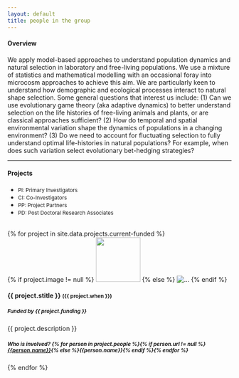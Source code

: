 ```yaml
---
layout: default
title: people in the group
---
```


<div class="col-sm-12 col-md-12">
<div class=row>
  <div class="col-sm-2 col-md-2">
    <h4 class="text-center">Overview</h4>
  </div>
  <div class="col-sm-10 col-md-10">
    <h4> </h4>
    <p>We apply model-based approaches to understand population dynamics and natural selection in laboratory and free-living populations. We use a mixture of statistics and mathematical modelling with an occasional foray into microcosm approaches to achieve this aim. We are particularly keen to understand how demographic and ecological processes interact to natural shape selection. Some general questions that interest us include: (1) Can we use evolutionary game theory (aka adaptive dynamics) to better understand selection on the life histories of free-living animals and plants, or are classical approaches sufficient? (2) How do temporal and spatial environmental variation shape the dynamics of populations in a changing environment? (3) Do we need to account for fluctuating selection to fully understand optimal life-histories in natural populations? For example, when does such variation select evolutionary bet-hedging strategies?</p>
    <hr>
  </div>
</div> 

<div class=row>
  <div class="col-sm-2 col-md-2">
    <h4 class="text-center">Projects</h4>
  </div>
  <div class="col-sm-10 col-md-10">
    <h4> </h4>
    <div class="text-center"><ul class="list-inline">
      <li><small>PI: Primary Investigators</small></li>
      <li><small>CI: Co-Investigators</small></li>
      <li><small>PP: Project Partners</small></li>
      <li><small>PD: Post Doctoral Research Associates</small></li>
    </ul></div>
    <br>
    {% for project in site.data.projects.current-funded %}
	<div class="thumbnail right-caption">
	  {% if project.image != null %}
       <img src="{{ site.url }}assets/images/{{ project.image }}"
	      width="100" height="100" class="img-rounded">
      {% else %}
        <img data-src="holder.js/100x100" alt="..." class="img-rounded">
      {% endif %}
      <div class="caption">
        <h4>{{ project.stitle }} <small>({{ project.when }})</small></h4>
        <h5><small>Funded by {{ project.funding }}</small></h5>
        <p>{{ project.description }}</p>
        <h5><small>
          Who is involved? 
          {% for person in project.people %}{% if person.url != null %}<a href="{{person.url}}">{{person.name}}</a>{% else %}{{person.name}}{% endif %}{% endfor %}
        </small></h5>
      </div>
    </div>
    {% endfor %}
  </div>
</div>
</div>
